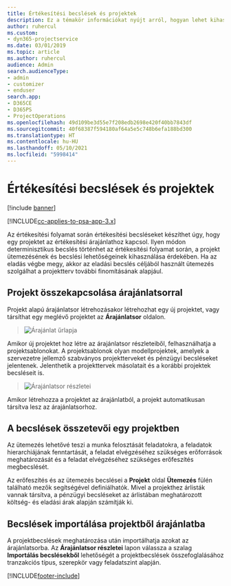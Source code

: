 ```yaml
---
title: Értékesítési becslések és projektek
description: Ez a témakör információkat nyújt arról, hogyan lehet kihasználni az ütemezést és a becsléseket az értékesítési folyamatban.
author: ruhercul
ms.custom:
- dyn365-projectservice
ms.date: 03/01/2019
ms.topic: article
ms.author: ruhercul
audience: Admin
search.audienceType:
- admin
- customizer
- enduser
search.app:
- D365CE
- D365PS
- ProjectOperations
ms.openlocfilehash: 49d109be3d55e7f208edb2698e420f40bb7843df
ms.sourcegitcommit: 40f68387f594180af64a5e5c748b6efa188bd300
ms.translationtype: HT
ms.contentlocale: hu-HU
ms.lasthandoff: 05/10/2021
ms.locfileid: "5998414"
---
```

# <a name="sales-estimates-and-projects"></a>Értékesítési becslések és projektek

[!include [banner](../includes/psa-now-project-operations.md)]

[!INCLUDE[cc-applies-to-psa-app-3.x](../includes/cc-applies-to-psa-app-3x.md)]

Az értékesítési folyamat során értékesítési becsléseket készíthet úgy, hogy egy projektet az értékesítési árajánlathoz kapcsol. Ilyen módon determinisztikus becslés történhet az értékesítési folyamat során, a projekt ütemezésének és becslési lehetőségeinek kihasználása érdekében. Ha az eladás végbe megy, akkor az eladási becslés céljából használt ütemezés szolgálhat a projektterv további finomításának alapjául.

## <a name="linking-a-project-to-a-quote-line"></a>Projekt összekapcsolása árajánlatsorral

Projekt alapú árajánlatsor létrehozásakor létrehozhat egy új projektet, vagy társíthat egy meglévő projektet az **Árajánlatsor** oldalon. 

> ![Árajánlat űrlapja](media/project-8.png)
 
Amikor új projektet hoz létre az árajánlatsor részleteiből, felhasználhatja a projektsablonokat. A projektsablonok olyan modellprojektek, amelyek a szervezetre jellemző szabványos projektterveket és pénzügyi becsléseket jelentenek. Jelenthetik a projekttervek másolatait és a korábbi projektek becsléseit is.

> ![Árajánlatsor részletei](media/project-9.png)
  
Amikor létrehozza a projektet az árajánlatból, a projekt automatikusan társítva lesz az árajánlatsorhoz.

## <a name="components-of-estimates-in-a-project"></a>A becslések összetevői egy projektben

Az ütemezés lehetővé teszi a munka felosztását feladatokra, a feladatok hierarchiájának fenntartását, a feladat elvégzéséhez szükséges erőforrások meghatározását és a feladat elvégzéséhez szükséges erőfeszítés megbecslését.

Az erőfeszítés és az ütemezés becslései a **Projekt** oldal **Ütemezés** fülén található mezők segítségével definiálhatók. Mivel a projekthez árlisták vannak társítva, a pénzügyi becsléseket az árlistában meghatározott költség- és eladási árak alapján számítják ki.

## <a name="importing-estimates-from-a-project-into-a-quote"></a>Becslések importálása projektből árajánlatba

A projektbecslések meghatározása után importálhatja azokat az árajánlatsorba. Az **Árajánlatsor részletei** lapon válassza a szalag **Importálás becslésekből** lehetőségét a projektbecslések összefoglalásához tranzakciós típus, szerepkör vagy feladatszint alapján.


[!INCLUDE[footer-include](../includes/footer-banner.md)]